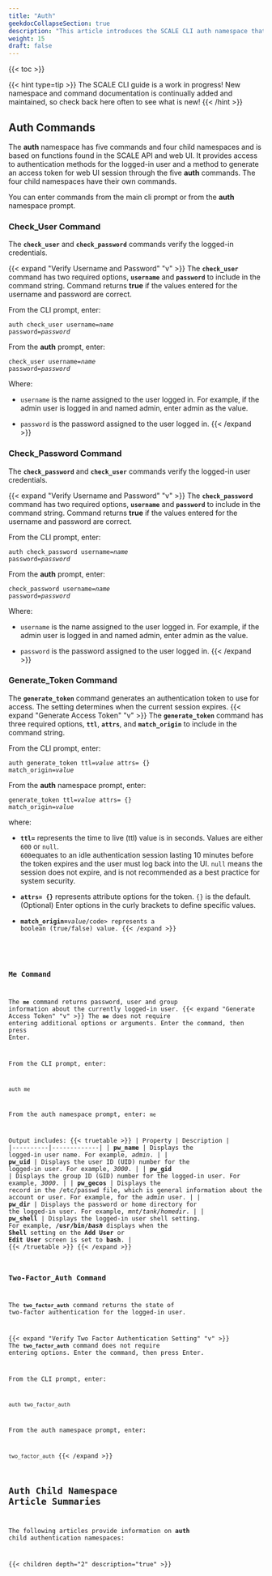 ```yaml
---
title: "Auth"
geekdocCollapseSection: true
description: "This article introduces the SCALE CLI auth namespace that focuses on the currently logged-in user authentication, and generating an access token for the web UI." 
weight: 15
draft: false
---
```


{{< toc >}}


{{< hint type=tip >}}
The SCALE CLI guide is a work in progress!
New namespace and command documentation is continually added and maintained, so check back here often to see what is new!
{{< /hint >}}

## Auth Commands

The **auth** namespace has five commands and four child namespaces and is based on functions found in the SCALE API and web UI. 
It provides access to authentication methods for the logged-in user and a method to generate an access token for web UI session through the five **auth** commands. 
The four child namespaces have their own commands.

You can enter commands from the main cli prompt or from the **auth** namespace prompt.
### Check_User Command

The <code><b>check_user</b></code> and <code><b>check_password</b></code> commands verify the logged-in credentials. 

{{< expand "Verify Username and Password" "v" >}}
The <code><b>check_user</b></code> command has two required options, <code><b>username</b></code> and <code><b>password</b></code> to include in the command string. 
Command returns **true** if the values entered for the username and password are correct.

From the CLI prompt, enter:

<code>auth check_user username=<i>name</i> password=<i>password</i></code>

From the **auth** prompt, enter:

<code>check_user username=<i>name</i> password=<i>password</i></code>

Where:
* `username` is the name assigned to the user logged in. For example, if the admin user is logged in and named admin, enter admin as the value.

* `password` is the password assigned to the user logged in.
{{< /expand >}}

### Check_Password Command

The <code><b>check_password</b></code> and <code><b>check_user</b></code> commands verify the logged-in user credentials.

{{< expand "Verify Username and Password" "v" >}}
The <code><b>check_password</b></code> command has two required options, <code><b>username</b></code> and <code><b>password</b></code> to include in the command string. 
Command returns **true** if the values entered for the username and password are correct.

From the CLI prompt, enter:

<code>auth check_password username=<i>name</i> password=<i>password</i></code>

From the **auth** prompt, enter:

<code>check_password username=<i>name</i> password=<i>password</i></code>

Where:
* `username` is the name assigned to the user logged in. For example, if the admin user is logged in and named admin, enter admin as the value.

* `password` is the password assigned to the user logged in.
{{< /expand >}}
### Generate_Token Command
The <code><b>generate_token</b></code> command generates an authentication token to use for access. The setting determines when the current session expires.
{{< expand "Generate Access Token" "v" >}}
The <code><b>generate_token</b></code> command has three required options, <code><b>ttl</b></code>, <code><b>attrs</b></code>, and <code><b>match_origin</b></code> to include in the command string. 

From the CLI prompt, enter:

<code>auth generate_token ttl=<i>value</i> attrs= {} match_origin=<i>value</i></code>

From the **auth** namespace prompt, enter:

<code>generate_token ttl=<i>value</i> attrs= {} match_origin=<i>value</i></code>

where:
* <code><b>ttl=</b></code> represents the time to live (ttl) value is in seconds. Values are either `600` or `null`.  
  `600`equates to an idle authentication session lasting 10 minutes before the token expires and the user must log back into the UI. 
  `null` means the session does not expire, and is not recommended as a best practice for system security.

* <code><b>attrs= {}</b></code> represents attribute options for the token. 
  `{}` is the default. (Optional) Enter options in the curly brackets to define specific values.

* <code><b>match_origin=</b><i>value</i>/code> represents a boolean (true/false) value.
{{< /expand >}}
### Me Command
The <code><b>me</b></code> command returns password, user and group information about the currently logged-in user.
{{< expand "Generate Access Token" "v" >}}
The <code><b>me</b></code> does not require entering additional options or arguments. Enter the command, then press <kbd>Enter</kbd>.

From the CLI prompt, enter:

`auth me`

From the auth namespace prompt, enter:
`me`

Output includes:
{{< truetable >}}
| Property | Description |
|----------|-------------|
| **pw_name** | Displays the logged-in user name. For example, *admin*. |
| **pw_uid** | Displays the user ID (UID) number for the logged-in user. For example, *3000*. |
| **pw_gid** | Displays the group ID (GID) number for the logged-in user. For example, *3000*. |
| **pw_gecos** | Displays the record in the /etc/passwd file, which is general information about the account or user. For example, for the *admin* user. |
| **pw_dir** | Displays the password or home directory for the logged-in user. For example, *mnt/tank/homedir*. |
| **pw_shell** | Displays the logged-in user shell setting. For example, **/usr/bin/*bash*** displays when the **Shell** setting on the **Add User** or **Edit User** screen is set to **bash**. |
{{< /truetable >}}
{{< /expand >}}

### Two-Factor_Auth Command
The <code><b>two_factor_auth</b></code> command returns the state of two-factor authentication for the logged-in user.

{{< expand "Verify Two Factor Authentication Setting" "v" >}}
The <code><b>two_factor_auth</b></code> command does not require entering options. Enter the command, then press <kbd>Enter</kbd>.

From the CLI prompt, enter:

`auth two_factor_auth`

From the auth namespace prompt, enter:

`two_factor_auth`
{{< /expand >}}

## Auth Child Namespace Article Summaries
The following articles provide information on **auth** child authentication namespaces:

{{< children depth="2" description="true" >}}
